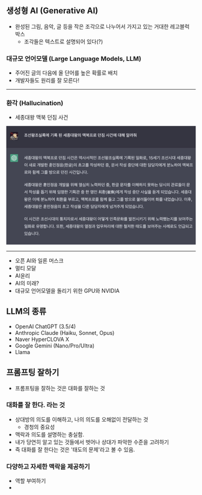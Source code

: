 
## 생성형 AI (Generative AI)

- 완성된 그림, 음악, 글 등을 작은 조각으로 나누어서 가지고 있는 거대한 레고블럭 박스
	- 조각들은 텍스트로 설명되어 있다(?)

### 대규모 언어모델 (Large Language Models, LLM)

- 주어진 글의 다음에 올 단어를 높은 확률로 배치
- 개발자들도 원리를 잘 모른다!

---

### 환각 (Hallucination)

- 세종대왕 맥북 던짐 사건

![](attachments/Fpdln-jaMAA-Gw1.jpg)

---

- 오픈 AI와 일론 머스크
- 멀티 모달
- AI윤리
- AI의 미래?
- 대규모 언어모델을 돌리기 위한 GPU와 NVIDIA

## LLM의 종류

- OpenAI ChatGPT (3.5/4)
- Anthropic Claude (Haiku, Sonnet, Opus)
- Naver HyperCLOVA X
- Google Gemini (Nano/Pro/Ultra)
- Llama

## 프롬프팅 잘하기

- 프롬프팅을 잘하는 것은 대화를 잘하는 것

### 대화를 잘 한다. 라는 것

- 상대방의 의도를 이해하고, 나의 의도를 오해없이 전달하는 것
	- 경청의 중요성
- 맥락과 의도를 설명하는 충실함.
- 내가 당연히 알고 있는 것들에서 벗어나 상대가 파악한 수준을 고려하기
- 즉 대화를 잘 한다는 것은 '태도의 문제'라고 볼 수 있음.

### 다양하고 자세한 맥락을 제공하기

- 역할 부여하기
- 